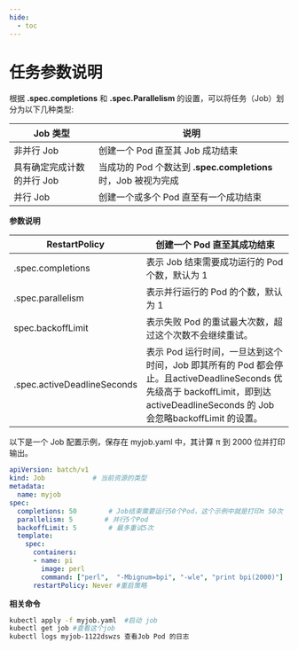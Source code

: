 ```yaml
---
hide:
  - toc
---
```


# 任务参数说明

根据 __.spec.completions__ 和 __.spec.Parallelism__ 的设置，可以将任务（Job）划分为以下几种类型:

| Job 类型                    | 说明                                                         |
| -------------------------- | ------------------------------------------------------------ |
| 非并行 Job                  | 创建一个 Pod 直至其 Job 成功结束                               |
| 具有确定完成计数的并行 Job | 当成功的 Pod 个数达到 __.spec.completions__ 时，Job 被视为完成 |
| 并行 Job                   | 创建一个或多个 Pod 直至有一个成功结束                          |

**参数说明**

| RestartPolicy               | 创建一个 Pod 直至其成功结束                                    |
| --------------------------- | ------------------------------------------------------------ |
| .spec.completions           | 表示 Job 结束需要成功运行的 Pod 个数，默认为 1               |
| .spec.parallelism           | 表示并行运行的 Pod 的个数，默认为 1                          |
| spec.backoffLimit           | 表示失败 Pod 的重试最大次数，超过这个次数不会继续重试。      |
| .spec.activeDeadlineSeconds | 表示 Pod 运行时间，一旦达到这个时间，Job 即其所有的 Pod 都会停止。且activeDeadlineSeconds 优先级高于 backoffLimit，即到达 activeDeadlineSeconds 的 Job 会忽略backoffLimit 的设置。 |

以下是一个 Job 配置示例，保存在 myjob.yaml 中，其计算 π 到 2000 位并打印输出。

```yaml
apiVersion: batch/v1
kind: Job            # 当前资源的类型
metadata:
  name: myjob
spec:
  completions: 50        # Job结束需要运行50个Pod，这个示例中就是打印π 50次
  parallelism: 5        # 并行5个Pod
  backoffLimit: 5        # 最多重试5次
  template:
    spec:
      containers:
      - name: pi
        image: perl
        command: ["perl",  "-Mbignum=bpi", "-wle", "print bpi(2000)"]
      restartPolicy: Never #重启策略
```

**相关命令**

```bash
kubectl apply -f myjob.yaml  #启动 job
kubectl get job #查看这个job
kubectl logs myjob-1122dswzs 查看Job Pod 的日志
```
